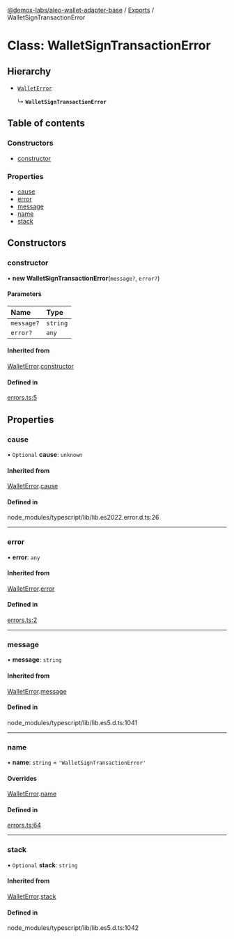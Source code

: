 [@demox-labs/aleo-wallet-adapter-base](../README.md) / [Exports](../modules.md) / WalletSignTransactionError

# Class: WalletSignTransactionError

## Hierarchy

- [`WalletError`](WalletError.md)

  ↳ **`WalletSignTransactionError`**

## Table of contents

### Constructors

- [constructor](WalletSignTransactionError.md#constructor)

### Properties

- [cause](WalletSignTransactionError.md#cause)
- [error](WalletSignTransactionError.md#error)
- [message](WalletSignTransactionError.md#message)
- [name](WalletSignTransactionError.md#name)
- [stack](WalletSignTransactionError.md#stack)

## Constructors

### constructor

• **new WalletSignTransactionError**(`message?`, `error?`)

#### Parameters

| Name | Type |
| :------ | :------ |
| `message?` | `string` |
| `error?` | `any` |

#### Inherited from

[WalletError](WalletError.md).[constructor](WalletError.md#constructor)

#### Defined in

[errors.ts:5](https://github.com/demox-labs/leo-wallet-adapter/blob/0449b28/packages/core/base/errors.ts#L5)

## Properties

### cause

• `Optional` **cause**: `unknown`

#### Inherited from

[WalletError](WalletError.md).[cause](WalletError.md#cause)

#### Defined in

node_modules/typescript/lib/lib.es2022.error.d.ts:26

___

### error

• **error**: `any`

#### Inherited from

[WalletError](WalletError.md).[error](WalletError.md#error)

#### Defined in

[errors.ts:2](https://github.com/demox-labs/leo-wallet-adapter/blob/0449b28/packages/core/base/errors.ts#L2)

___

### message

• **message**: `string`

#### Inherited from

[WalletError](WalletError.md).[message](WalletError.md#message)

#### Defined in

node_modules/typescript/lib/lib.es5.d.ts:1041

___

### name

• **name**: `string` = `'WalletSignTransactionError'`

#### Overrides

[WalletError](WalletError.md).[name](WalletError.md#name)

#### Defined in

[errors.ts:64](https://github.com/demox-labs/leo-wallet-adapter/blob/0449b28/packages/core/base/errors.ts#L64)

___

### stack

• `Optional` **stack**: `string`

#### Inherited from

[WalletError](WalletError.md).[stack](WalletError.md#stack)

#### Defined in

node_modules/typescript/lib/lib.es5.d.ts:1042
